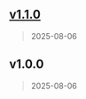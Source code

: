 
<a name="v1.1.0"></a>
## [v1.1.0](https://github.com/Nekeroo/SprintifyAppMobile/compare/v1.0.0...v1.1.0)

> 2025-08-06


<a name="v1.0.0"></a>
## v1.0.0

> 2025-08-06

